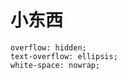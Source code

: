 # 小东西 
<meta name="viewport" content="width=device-width, initial-scale=1, maximum-scale=1, user-scalable=no">

	overflow: hidden;
    text-overflow: ellipsis;
   	white-space: nowrap;